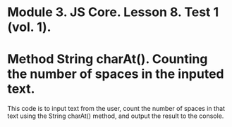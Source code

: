# Module 3. JS Core. Lesson 8. Test 1 (vol. 1).

# Method String charAt(). Counting the number of spaces in the inputed text.

This code is to input text from the user, count the number of spaces in that text using the String charAt() method, and output the result to the console.
